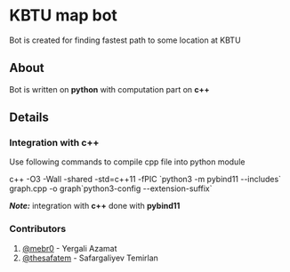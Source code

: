 # KBTU map bot

Bot is created for finding fastest path to some location at KBTU

## About

Bot is written on **python** with computation part on **c++**

## Details

### Integration with c++

Use following commands to compile cpp file into python module

c++ -O3 -Wall -shared -std=c++11 -fPIC \`python3 -m pybind11 --includes\` 
graph.cpp -o graph\`python3-config --extension-suffix\`

**_Note:_** integration with **c++** done with **pybind11**

### Contributors

1. [@mebr0](https://github.com/MeBr0) - Yergali Azamat
2. [@thesafatem](https://github.com/thesafatem) - Safargaliyev Temirlan
